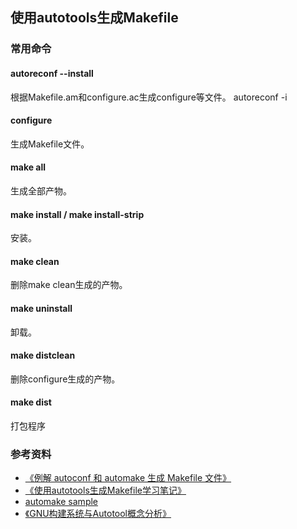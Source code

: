 ## 使用autotools生成Makefile

### 常用命令

#### autoreconf --install

根据Makefile.am和configure.ac生成configure等文件。 autoreconf -i 

#### configure

生成Makefile文件。

#### make all

生成全部产物。

#### make install / make install-strip

安装。

#### make clean 

删除make clean生成的产物。

#### make  uninstall

卸载。

#### make distclean

删除configure生成的产物。

#### make dist

打包程序



### 参考资料

+ [《例解 autoconf 和 automake 生成 Makefile 文件》](https://www.ibm.com/developerworks/cn/linux/l-makefile/)
+ [《使用autotools生成Makefile学习笔记》](https://geesun.github.io/posts/2015/02/autotool.html)
+ [automake sample](https://github.com/raywill/automake)
+ [《GNU构建系统与Autotool概念分析》](https://www.linuxprobe.com/system-gnu-autotool.html)



